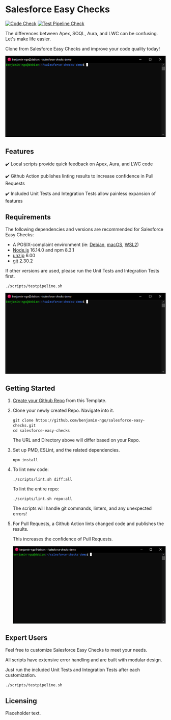 # Salesforce Easy Checks

[![Code Check](../../actions/workflows/checks.yaml/badge.svg?branch=main)](../../actions/workflows/checks.yaml)
[![Test Pipeline Check](../../actions/workflows/testpipeline.yaml/badge.svg?branch=main)](../../actions/workflows/testpipeline.yaml)

The differences between Apex, SOQL, Aura, and LWC can be confusing. Let's make life easier.

Clone from Salesforce Easy Checks and improve your code quality today!

![Check the code by running "./scripts/lint.sh diff:all"](/docs/assets/diffAll.gif?raw=true)



## Features

:heavy_check_mark: Local scripts provide quick feedback on Apex, Aura, and LWC code

:heavy_check_mark: Github Action publishes linting results to increase confidence in Pull Requests

:heavy_check_mark: Included Unit Tests and Integration Tests allow painless expansion of features



## Requirements

The following dependencies and versions are recommended for Salesforce Easy Checks:

- A POSIX-complaint environment (ie: [Debian](https://www.debian.org/distrib/), [macOS](https://www.apple.com/ca/macos/), [WSL2](https://docs.microsoft.com/en-us/windows/wsl/install))
- [Node.js](https://nodejs.org/en/download/) 16.14.0 and npm 8.3.1
- [unzip](https://packages.debian.org/bullseye/unzip) 6.00
- [git](https://git-scm.com/downloads) 2.30.2

If other versions are used, please run the Unit Tests and Integration Tests first.
```shell
./scripts/testpipeline.sh
```

![Run "./scripts/testpipeline.sh" to test Salesforce Easy Checks.](/docs/assets/testPipeline.gif?raw=true)



## Getting Started

1) [Create your Github Repo](https://docs.github.com/en/repositories/creating-and-managing-repositories/creating-a-repository-from-a-template) from this Template.


2) Clone your newly created Repo. Navigate into it.
   ```Shell
   git clone https://github.com/benjamin-ngo/salesforce-easy-checks.git
   cd salesforce-easy-checks
   ```
   The URL and Directory above will differ based on your Repo.


3) Set up PMD, ESLint, and the related dependencies.
   ```Shell
   npm install
   ```


4) To lint new code:
   ```Shell
   ./scripts/lint.sh diff:all
   ```

   To lint the entire repo:
   ```Shell
   ./scripts/lint.sh repo:all
   ```

   The scripts will handle git commands, linters, and any unexpected errors!


5) For Pull Requests, a Github Action lints changed code and publishes the results.

   This increases the confidence of Pull Requests.

   ![Review the Pull Requests and see for yourself!](/docs/assets/githubAction.gif?raw=true)



## Expert Users

Feel free to customize Salesforce Easy Checks to meet your needs.

All scripts have extensive error handling and are built with modular design.

Just run the included Unit Tests and Integration Tests after each customization.
```shell
./scripts/testpipeline.sh
```



## Licensing

Placeholder text.


